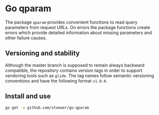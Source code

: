 # Go qparam

The package `qparam` provides convenient functions to read query parameters from request 
URLs. On errors the package functions create errors which provide detailed information about
missing parameters and other failure causes.

## Versioning and stability

Although the master branch is supposed to remain always backward compatible, the repository
contains version tags in order to support vendoring tools such as `glide`.
The tag names follow semantic versioning conventions and have the following format `v1.0.0`.

## Install and use

```sh
go get -u github.com/stoewer/go-qparam
```
